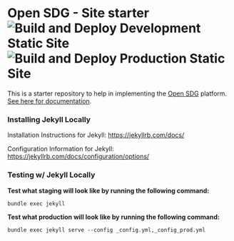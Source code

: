 # Open SDG - Site starter ![Build and Deploy Development Static Site](https://github.com/CityOfLosAngeles/open-sdg-site-starter/workflows/Build%20and%20Deploy%20Development%20Static%20Site/badge.svg) ![Build and Deploy Production Static Site](https://github.com/CityOfLosAngeles/open-sdg-site-starter/workflows/Build%20and%20Deploy%20Production%20Static%20Site/badge.svg)

This is a starter repository to help in implementing the [Open SDG](https://github.com/open-sdg/open-sdg) platform. [See here for documentation](https://open-sdg.readthedocs.io).

### Installing Jekyll Locally

Installation Instructions for Jekyll: https://jekyllrb.com/docs/

Configuration Information for Jekyll: https://jekyllrb.com/docs/configuration/options/

### Testing w/ Jekyll Locally

**Test what staging will look like by running the following command:**

`bundle exec jekyll`

**Test what production will look like by running the following command:**

`bundle exec jekyll serve --config _config.yml,_config_prod.yml`
